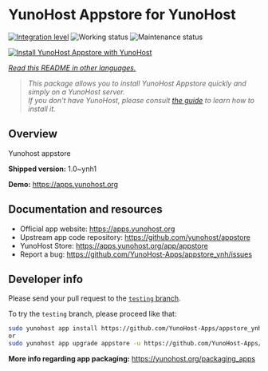 <!--
N.B.: This README was automatically generated by <https://github.com/YunoHost/apps/tree/master/tools/readme_generator>
It shall NOT be edited by hand.
-->

# YunoHost Appstore for YunoHost

[![Integration level](https://dash.yunohost.org/integration/appstore.svg)](https://ci-apps.yunohost.org/ci/apps/appstore/) ![Working status](https://ci-apps.yunohost.org/ci/badges/appstore.status.svg) ![Maintenance status](https://ci-apps.yunohost.org/ci/badges/appstore.maintain.svg)

[![Install YunoHost Appstore with YunoHost](https://install-app.yunohost.org/install-with-yunohost.svg)](https://install-app.yunohost.org/?app=appstore)

*[Read this README in other languages.](./ALL_README.md)*

> *This package allows you to install YunoHost Appstore quickly and simply on a YunoHost server.*  
> *If you don't have YunoHost, please consult [the guide](https://yunohost.org/install) to learn how to install it.*

## Overview

Yunohost appstore

**Shipped version:** 1.0~ynh1

**Demo:** <https://apps.yunohost.org>
## Documentation and resources

- Official app website: <https://apps.yunohost.org>
- Upstream app code repository: <https://github.com/yunohost/appstore>
- YunoHost Store: <https://apps.yunohost.org/app/appstore>
- Report a bug: <https://github.com/YunoHost-Apps/appstore_ynh/issues>

## Developer info

Please send your pull request to the [`testing` branch](https://github.com/YunoHost-Apps/appstore_ynh/tree/testing).

To try the `testing` branch, please proceed like that:

```bash
sudo yunohost app install https://github.com/YunoHost-Apps/appstore_ynh/tree/testing --debug
or
sudo yunohost app upgrade appstore -u https://github.com/YunoHost-Apps/appstore_ynh/tree/testing --debug
```

**More info regarding app packaging:** <https://yunohost.org/packaging_apps>
